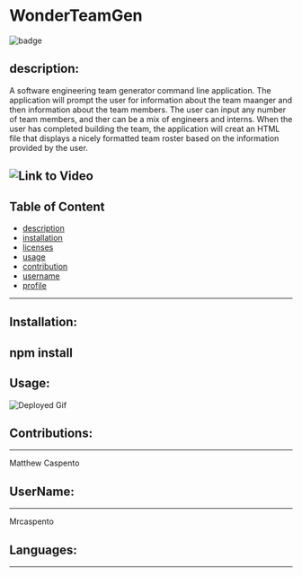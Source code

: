 # WonderTeamGen
![badge](https://img.shields.io/badge/license-undefined-brightgreen)<br />


## description:
A software engineering team generator command line application. The application will prompt the user for information about the team maanger and then information about the team members. The user can input any number of team members, and ther can be a mix of engineers and interns. When the user has completed building the team, the application will creat an HTML file that displays a nicely formatted team roster based on the information provided by the user.

![Link to Video](https://www.youtube.com/watch?v=3aLs-kqnzXE)
--------------------------------------------------  
## Table of Content

* [description](#description)
* [installation](#installation)
* [licenses](#licenses)
* [usage](#usage)
* [contribution](#contribution)
* [username](#userName)
* [profile](#profile)
--------------------------------------------------

## Installation:
npm install
--------------------------------------------------
## Usage:
![Deployed Gif](./assets/deployed.gif)

## Contributions:
--------------------------------------------------
 Matthew Caspento

 ## UserName:
 -------------------------------------------------
 Mrcaspento

 ## Languages:
--------------------------------------------------

